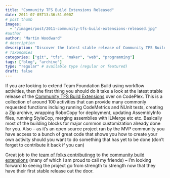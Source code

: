 ```yaml
---
title: "Community TFS Build Extensions Released"
date: 2011-07-05T13:36:51.000Z
# post thumb
images:
  - "/images/post/2011-community-tfs-build-extensions-released.jpg"
#author
author: "Martin Woodward"
# description
description: "Discover the latest stable release of Community TFS Build Extensions, featuring 100+ workflow activities for enhanced Team Foundation Build."
# Taxonomies
categories: ["git", "tfs", "maker", "web", "programming"]
tags: ["blog", "archive"]
type: "regular" # available type (regular or featured)
draft: false
---
```


If you are looking to extend Team Foundation Build using workflow activities, then the first thing you should do it take a look at the latest stable release of the [Community TFS Build Extensions](http://tfsbuildextensions.codeplex.com/) over on CodePlex. This is a collection of around 100 activities that can provide many commonly requested functions incluing running CodeMetrics and NUnit tests, creating a Zip archive, wrapping RoboCopy for deployment, updating AssemblyInfo files, running StyleCop, merging assemblies with ILMerge etc etc. Basically most of the building blocks for major common customization already done for you. Also – as it’s an open source project ran by the MVP community you have access to a bunch of great code that shows you how to create your own activity should you want to do something that has yet to be done (don’t forget to contribute it back if you can)

[](http://tfsbuildextensions.codeplex.com/)

Great job to the [team of folks contributingg](http://tfsbuildextensions.codeplex.com/team/view) to the [community build extensions](http://tfsbuildextensions.codeplex.com/) (many of which I am proud to call my friends) – I’m looking forward to seeing the project go from strength to strength now that they have their first stable release out the door.
